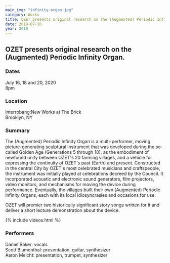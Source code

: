 ```yaml
---
main_img: "infinity-organ.jpg"
category: Works
title: OZET presents original research on the (Augmented) Periodic Infinity Organ.
date: 2019-07-16
year: 2019
---
```


## OZET presents original research on the (Augmented) Periodic Infinity Organ.

### Dates

July 16, 18 and 20, 2020<br/>
8pm

### Location

Interrobang:New Works at The Brick<br/>
Brooklyn, NY

### Summary

The (Augmented) Periodic Infinity Organ is a multi-performer, moving picture-generating sculptural instrument that was developed during the so-called Golden Age (Generations 5 through 10), as the embodiment of newfound unity between OZET's 20 farming villages, and a vehicle for expressing the continuity of OZET's past (Earth) and present. Constructed in the central City by OZET's most celebrated musicians and craftspeople, the instrument was initially played at celebrations decreed by the Council. It incorporated acoustic and electronic sound generators, film projectors, video monitors, and mechanisms for moving the device during performance. Eventually, the villages built their own (Augmented) Periodic Infinity Organs, each with its local idiosyncrasies and occasions for use.

OZET will premier two historically significant story songs written for it and deliver a short lecture demonstration about the device.

{% include videos.html %}

### Performers

Daniel Baker: vocals<br/>
Scott Blumenthal: presentation, guitar, synthesizer<br/>
Aaron Meicht: presentation, trumpet, synthesizer<br/>
